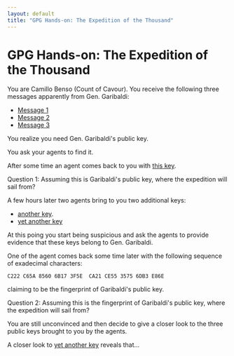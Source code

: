 ```yaml
--- 
layout: default
title: "GPG Hands-on: The Expedition of the Thousand"
---
```


# GPG Hands-on: The Expedition of the Thousand

You are Camillo Benso (Count of Cavour).  You receive the following three messages apparently from Gen. Garibaldi:

* [Message 1](sailing-off-1.txt.asc)
* [Message 2](sailing-off-2.txt.asc)
* [Message 3](sailing-off-3.txt.asc)

You realize you need Gen. Garibaldi's public key.

You ask your agents to find it.

After some time an agent comes back to you with [this key](gg@gmail.com.pk).

Question 1: Assuming this is Garibaldi's public key, where the expedition will sail from?
  
A few hours later two agents bring to you two additional keys:
- [another key](gg@yahoo.com.pk).  
- [yet another key](gg@protonmail.ch.pk)

At this poing you start being suspicious and ask the agents to provide evidence that these keys belong to Gen. Garibaldi.


One of the agent comes back some time later with the following sequence of exadecimal characters:
```
C222 C65A 8560 6B17 3F5E  CA21 CE55 3575 6DB3 E86E
```
claiming to be the fingerprint of Garibaldi's public key.

Question 2: Assuming this is the fingerprint of Garibaldi's public key, where the expedition will sail from?

You are still unconvinced and then decide to give a closer look to the three public keys brought to you by the agents.

A closer look to [yet another key](gg@protonmail.ch.pk) reveals that...
